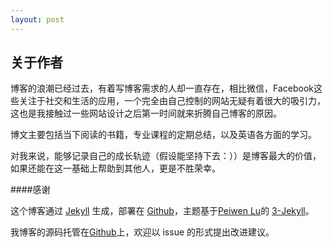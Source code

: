 ```yaml
---
layout: post
---
```


## 关于作者

博客的浪潮已经过去，有着写博客需求的人却一直存在，相比微信，Facebook这些关注于社交和生活的应用，一个完全由自己控制的网站无疑有着很大的吸引力，这也是我接触过一些网站设计之后第一时间就来折腾自己博客的原因。

博文主要包括当下阅读的书籍，专业课程的定期总结，以及英语各方面的学习。

对我来说，能够记录自己的成长轨迹（假设能坚持下去：））是博客最大的价值，如果还能在这一基础上帮助到其他人，更是不胜荣幸。

####感谢

这个博客通过 [Jekyll](http://jekyllrb.com/) 生成，部署在 [Github](https://pages.github.com)，主题基于[Peiwen Lu](https://github.com/P233)的 [3-Jekyll](https://github.com/P233/3-Jekyll)。

我博客的源码托管在[Github](https://github.com/oh-zarathustra/oh-zarathustra.github.io)上，欢迎以 issue 的形式提出改进建议。
